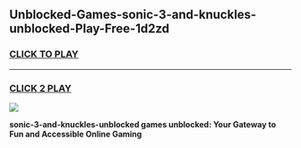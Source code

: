 
## Unblocked-Games-sonic-3-and-knuckles-unblocked-Play-Free-1d2zd
<h3>
<a href="https://premium76.site?title=sonic-3-and-knuckles-unblocked&ref=24M">CLICK TO PLAY</a></h3>
<hr>

<h3>
<a href="https://premium76.site?title=sonic-3-and-knuckles-unblocked&ref=24M">CLICK 2 PLAY</a>
  
</h3>

<a href="https://premium76.site?title=sonic-3-and-knuckles-unblocked&ref=24M"><img src="https://clearcache.store/games.png"></a>


**sonic-3-and-knuckles-unblocked games unblocked: Your Gateway to Fun and Accessible Online Gaming**

